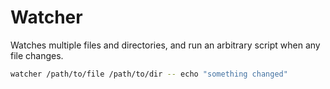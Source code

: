 # Watcher

Watches multiple files and directories, and run an arbitrary script when any
file changes.

```sh
watcher /path/to/file /path/to/dir -- echo "something changed"
```


